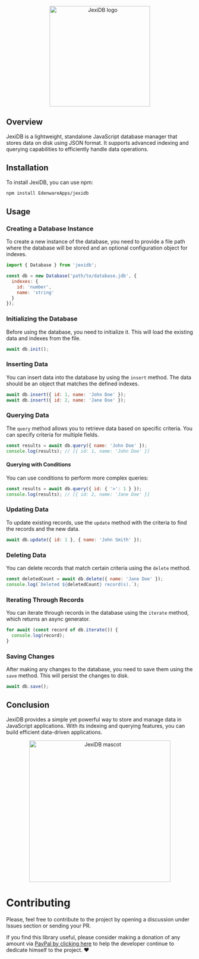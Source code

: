 <p align="center">
  <img width="270" src="https://edenware.app/jexidb/images/jexidb-logo-icon.jpg" alt="JexiDB logo" title="JexiDB logo" />
</p>

## Overview

JexiDB is a lightweight, standalone JavaScript database manager that stores data on disk using JSON format. It supports advanced indexing and querying capabilities to efficiently handle data operations.

## Installation

To install JexiDB, you can use npm:

```bash
npm install EdenwareApps/jexidb
```

## Usage

### Creating a Database Instance

To create a new instance of the database, you need to provide a file path where the database will be stored and an optional configuration object for indexes.

```javascript
import { Database } from 'jexidb';

const db = new Database('path/to/database.jdb', {
  indexes: {
    id: 'number',
    name: 'string'
  }
});
```

### Initializing the Database

Before using the database, you need to initialize it. This will load the existing data and indexes from the file.

```javascript
await db.init();
```

### Inserting Data

You can insert data into the database by using the `insert` method. The data should be an object that matches the defined indexes.

```javascript
await db.insert({ id: 1, name: 'John Doe' });
await db.insert({ id: 2, name: 'Jane Doe' });
```

### Querying Data

The `query` method allows you to retrieve data based on specific criteria. You can specify criteria for multiple fields.

```javascript
const results = await db.query({ name: 'John Doe' });
console.log(results); // [{ id: 1, name: 'John Doe' }]
```

#### Querying with Conditions

You can use conditions to perform more complex queries:

```javascript
const results = await db.query({ id: { '>': 1 } });
console.log(results); // [{ id: 2, name: 'Jane Doe' }]
```

### Updating Data

To update existing records, use the `update` method with the criteria to find the records and the new data.

```javascript
await db.update({ id: 1 }, { name: 'John Smith' });
```

### Deleting Data

You can delete records that match certain criteria using the `delete` method.

```javascript
const deletedCount = await db.delete({ name: 'Jane Doe' });
console.log(`Deleted ${deletedCount} record(s).`);
```

### Iterating Through Records

You can iterate through records in the database using the `iterate` method, which returns an async generator.

```javascript
for await (const record of db.iterate()) {
  console.log(record);
}
```

### Saving Changes

After making any changes to the database, you need to save them using the `save` method. This will persist the changes to disk.

```javascript
await db.save();
```

## Conclusion

JexiDB provides a simple yet powerful way to store and manage data in JavaScript applications. With its indexing and querying features, you can build efficient data-driven applications.

<p align="center">
  <img width="380" src="https://edenware.app/jexidb/images/jexidb-mascot3.jpg" alt="JexiDB mascot" title="JexiDB mascot" />
</p>

# Contributing

Please, feel free to contribute to the project by opening a discussion under Issues section or sending your PR.

If you find this library useful, please consider making a donation of any amount via [PayPal by clicking here](https://www.paypal.com/donate/?item_name=megacubo.tv&cmd=_donations&business=efox.web%40gmail.com) to help the developer continue to dedicate himself to the project. ❤
